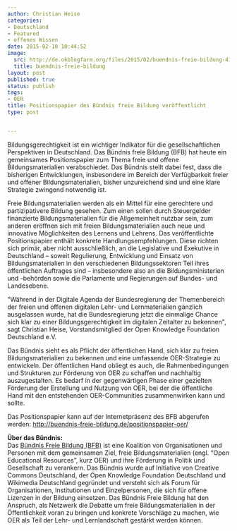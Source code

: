 ```yaml
---
author: Christian Heise
categories:
- Deutschland
- Featured
- offenes Wissen
date: 2015-02-10 10:44:52
image:
  src: http://de.okblogfarm.org/files/2015/02/buendnis-freie-bildung-415x76.png
  title: buendnis-freie-bildung
layout: post
published: true
status: publish
tags:
- OER
title: Positionspapier des Bündnis freie Bildung veröffentlicht
type: post


---
```


Bildungsgerechtigkeit ist ein wichtiger Indikator für die gesellschaftlichen Perspektiven in Deutschland. Das Bündnis freie Bildung (BFB) hat heute ein gemeinsames Positionspapier zum Thema freie und offene Bildungsmaterialien verabschiedet. Das Bündnis stellt dabei fest, dass die bisherigen Entwicklungen, insbesondere im Bereich der Verfügbarkeit freier und offener Bildungsmaterialien, bisher unzureichend sind und eine klare Strategie zwingend notwendig ist.

Freie Bildungsmaterialien werden als ein Mittel für eine gerechtere und partizipativere Bildung gesehen. Zum einen sollen durch Steuergelder finanzierte Bildungsmaterialien für die Allgemeinheit nutzbar sein, zum anderen eröffnen sich mit freien Bildungsmaterialien auch neue und innovative Möglichkeiten des Lernens und Lehrens. Das veröffentlichte Positionspapier enthält konkrete Handlungsempfehlungen. Diese richten sich primär, aber nicht ausschließlich, an die Legislative und Exekutive in Deutschland – soweit Regulierung, Entwicklung und Einsatz von Bildungsmaterialien in den verschiedenen Bildungssektoren Teil ihres öffentlichen Auftrages sind – insbesondere also an die Bildungsministerien und -behörden sowie die Parlamente und Regierungen auf Bundes- und Landesebene.

"Während in der Digitale Agenda der Bundesregierung der Themenbereich der freien und offenen digitalen Lehr- und Lernmaterialien gänzlich ausgelassen wurde, hat die Bundesregierung jetzt die einmalige Chance sich klar zu einer Bildungsgerechtigkeit im digitalen Zeitalter zu bekennen", sagt Christian Heise, Vorstandsmitglied der Open Knowledge Foundation Deutschland e.V.

Das Bündnis sieht es als Pflicht der öffentlichen Hand, sich klar zu freien Bildungsmaterialien zu bekennen und eine umfassende OER-Strategie zu entwickeln. Der öffentlichen Hand obliegt es auch, die Rahmenbedingungen und Strukturen zur Förderung von OER zu schaffen und nachhaltig auszugestalten. Es bedarf in der gegenwärtigen Phase einer gezielten Förderung der Erstellung und Nutzung von OER, bei der die öffentliche Hand mit den entstehenden OER-Communities zusammenwirken kann und sollte.

Das Positionspapier kann auf der Internetpräsenz des BFB abgerufen werden: <http://buendnis-freie-bildung.de/positionspapier-oer/>

**Über das Bündnis:**  
Das [Bündnis Freie Bildung (BFB)](http://buendnis-freie-bildung.de) ist eine Koalition von Organisationen und Personen mit dem gemeinsamen Ziel, freie Bildungsmaterialien (engl. “Open Educational Resources”, kurz OER) und ihre Förderung in Politik und Gesellschaft zu verankern. Das Bündnis wurde auf Initiative von Creative Commons Deutschland, der Open Knowledge Foundation Deutschland und Wikimedia Deutschland gegründet und versteht sich als Forum für Organisationen, Institutionen und Einzelpersonen, die sich für offene Lizenzen in der Bildung einsetzen. Das Bündnis Freie Bildung hat den Anspruch, als Netzwerk die Debatte um freie Bildungsmaterialien in der Öffentlichkeit voran zu bringen und konkrete Vorschläge zu machen, wie OER als Teil der Lehr- und Lernlandschaft gestärkt werden können.